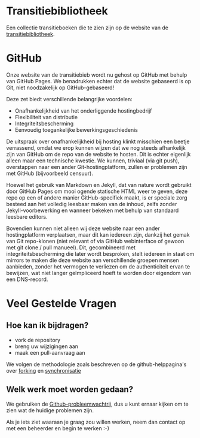 # Transitiebibliotheek
Een collectie transitieboeken die te zien zijn op de website van de [transitiebibliotheek](https://vincew.github.io/transitionlibrary/).

# GitHub
Onze website van de transitiebieb wordt nu gehost op GitHub met behulp van GitHub Pages. We benadrukken echter dat de website gebaseerd is op Git, niet noodzakelijk op GitHub-gebaseerd!

Deze zet biedt verschillende belangrijke voordelen:

- Onafhankelijkheid van het onderliggende hostingbedrijf
- Flexibiliteit van distributie
- Integriteitsbescherming
- Eenvoudig toegankelijke bewerkingsgeschiedenis

De uitspraak over onafhankelijkheid bij hosting klinkt misschien een beetje verrassend, omdat we erop kunnen wijzen dat we nog steeds afhankelijk zijn van GitHub om de repo van de website te hosten. Dit is echter eigenlijk alleen maar een technische kwestie. We kunnen, triviaal (via git push), overstappen naar een ander Git-hostingplatform, zullen er problemen zijn met GitHub (bijvoorbeeld censuur).

Hoewel het gebruik van Markdown en Jekyll, dat van nature wordt gebruikt door GitHub Pages om mooi ogende statische HTML weer te geven, deze repo op een of andere manier GitHub-specifiek maakt, is er speciale zorg besteed aan het volledig leesbaar maken van de inhoud, zelfs zonder Jekyll-voorbewerking en wanneer bekeken met behulp van standaard leesbare editors.

Bovendien kunnen niet alleen wij deze website naar een ander hostingplatform verplaatsen, maar dit kan iedereen zijn, dankzij het gemak van Git repo-klonen (niet relevant of via GitHub webinterface of gewoon met git clone / pull manueel). Dit, gecombineerd met integriteitsbescherming die later wordt besproken, stelt iedereen in staat om mirrors te maken die deze website aan verschillende groepen mensen aanbieden, zonder het vermogen te verliezen om de authenticiteit ervan te bewijzen, wat niet langer geïmpliceerd hoeft te worden door eigendom van een DNS-record.

# Veel Gestelde Vragen

## Hoe kan ik bijdragen?
* vork de repository
* breng uw wijzigingen aan
* maak een pull-aanvraag aan

We volgen de methodologie zoals beschreven op de github-helppagina's over [forking](https://help.github.com/articles/fork-a-repo/) en [synchronisatie](https://help.github.com/articles/syncing-a-fork/)

## Welk werk moet worden gedaan?

We gebruiken de [Github-probleemwachtrij](https://github.com/VinceW/transitionlibrary/issues), dus u kunt ernaar kijken om te zien wat de huidige problemen zijn.

Als je iets ziet waaraan je graag zou willen werken, neem dan contact op met een beheerder en begin te werken :-)
